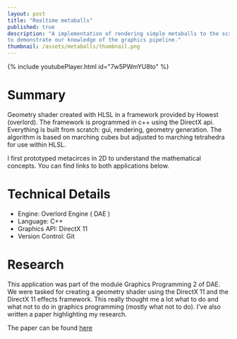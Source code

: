 ```yaml
---
layout: post
title: "Realtime metaballs"
published: true 
description: "A implementation of rendering simple metaballs to the screen using a 3D framework provided by Howest (DAE). This in order 
to demonstrate our knowledge of the graphics pipeline."
thumbnail: /assets/metaballs/thumbnail.png
---
```


{% include youtubePlayer.html id="7w5PWmYU8to" %}

# Summary
Geometry shader created with HLSL in a framework provided by Howest (overlord). The framework is programmed in
c++ using the DirectX api. Everything is built from scratch: gui, rendering, geometry generation. The
algorithm is based on marching cubes but adjusted to marching tetrahedra for use within HLSL.

I first prototyped metacirces in 2D to understand the mathematical concepts. You can find links to both applications below.


# Technical Details
- Engine: Overlord Engine ( DAE )
- Language: C++
- Graphics API: DirectX 11
- Version Control: Git

# Research

This application was part of the module Graphics Programming 2 of DAE. 
We were tasked for creating a geometry shader using 
the DirectX 11 and the DirectX 11 effects framework. 
This really thought me a lot what to do and 
what not to do in graphics programming (mostly what not to do).
I’ve also written a paper highlighting my research.

The paper can be found [here](http://jonathansteyfkens.com/releases/Papers/2DAE1_Steyfkens_Jonathan_GP2Exam_Paper.pdf)